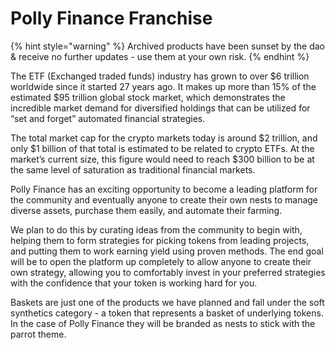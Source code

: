 # Polly Finance Franchise

{% hint style="warning" %}
Archived products have been sunset by the dao & receive no further updates - use them at your own risk.&#x20;
{% endhint %}

The ETF (Exchanged traded funds) industry has grown to over $6 trillion worldwide since it started 27 years ago. It makes up more than 15% of the estimated $95 trillion global stock market, which demonstrates the incredible market demand for diversified holdings that can be utilized for “set and forget” automated financial strategies.

‌The total market cap for the crypto markets today is around $2 trillion, and only $1 billion of that total is estimated to be related to crypto ETFs. At the market’s current size, this figure would need to reach $300 billion to be at the same level of saturation as traditional financial markets.

Polly Finance has an exciting opportunity to become a leading platform for the community and eventually anyone to create their own nests to manage diverse assets, purchase them easily, and automate their farming.

We plan to do this by curating ideas from the community to begin with, helping them to form strategies for picking tokens from leading projects, and putting them to work earning yield using proven methods. The end goal will be to open the platform up completely to allow anyone to create their own strategy, allowing you to comfortably invest in your preferred strategies with the confidence that your token is working hard for you.

Baskets are just one of the products we have planned and fall under the soft synthetics category - a token that represents a basket of underlying tokens. In the case of Polly Finance they will be branded as nests to stick with the parrot theme.
